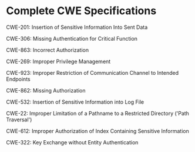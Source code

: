 

# Complete CWE Specifications

CWE-201: Insertion of Sensitive Information Into Sent Data

CWE-306: Missing Authentication for Critical Function

CWE-863: Incorrect Authorization

CWE-269: Improper Privilege Management

CWE-923: Improper Restriction of Communication Channel to Intended Endpoints

CWE-862: Missing Authorization

CWE-532: Insertion of Sensitive Information into Log File

CWE-22: Improper Limitation of a Pathname to a Restricted Directory ('Path Traversal')

CWE-612: Improper Authorization of Index Containing Sensitive Information

CWE-322: Key Exchange without Entity Authentication